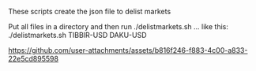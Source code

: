 These scripts create the json file to delist markets

Put all files in a directory and then run ./delistmarkets.sh <market1> <market2> ...
like this: ./delistmarkets.sh TIBBIR-USD DAKU-USD


https://github.com/user-attachments/assets/b816f246-f883-4c00-a833-22e5cd895598

